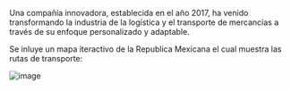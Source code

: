 Una compañía innovadora, establecida en el año 2017, ha venido transformando la industria de la logística y el transporte de mercancías a través de su enfoque personalizado y adaptable.

Se inluye un mapa iteractivo de la Republica Mexicana el cual muestra las rutas de transporte:

![image](https://github.com/amJECC/Transportes-DISLOVAL/assets/74287948/859b486b-c562-480e-b185-ce616ca27476)
